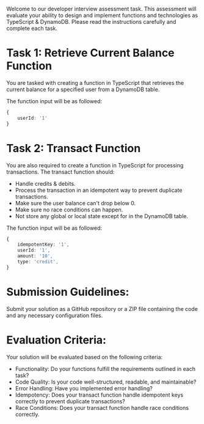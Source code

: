 Welcome to our developer interview assessment task. This assessment will evaluate your ability to design and implement functions and technologies as TypeScript & DynamoDB. Please read the instructions carefully and complete each task.

# Task 1: Retrieve Current Balance Function

You are tasked with creating a function in TypeScript that retrieves the current balance for a specified user from a DynamoDB table.

The function input will be as followed:

```ts
{
	userId: '1'
}
```

# Task 2: Transact Function

You are also required to create a function in TypeScript for processing transactions. The transact function should:

- Handle credits & debits.
- Process the transaction in an idempotent way to prevent duplicate transactions.
- Make sure the user balance can't drop below 0.
- Make sure no race conditions can happen.
- Not store any global or local state except for in the DynamoDB table.

The function input will be as followed:

```ts
{
	idempotentKey: '1',
	userId: '1',
	amount: '10',
	type: 'credit',
}
```

# Submission Guidelines:

Submit your solution as a GitHub repository or a ZIP file containing the code and any necessary configuration files.

# Evaluation Criteria:

Your solution will be evaluated based on the following criteria:

- Functionality: Do your functions fulfill the requirements outlined in each task?
- Code Quality: Is your code well-structured, readable, and maintainable?
- Error Handling: Have you implemented error handling?
- Idempotency: Does your transact function handle idempotent keys correctly to prevent duplicate transactions?
- Race Conditions: Does your transact function handle race conditions correctly.
